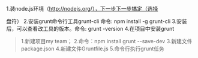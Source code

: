 1.装node.js环境（http://nodejs.org/），下一步下一步搞定（选择

盘符）
2.安装grunt命令行工具grunt-cli
  命令: npm install -g grunt-cli
3.安装后，可以查看改工具的版本。命令: grunt -version
4.在项目中安装grunt

>1.新建项目my team；
>2.命令：npm install grunt --save-dev
>3.新建文件package.json
>4.新建文件Gruntfile.js
>5.命令行执行grunt任务